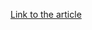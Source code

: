 [Link to the article](https://securityintelligence.com/posts/more_eggs-anyone-threat-actor-itg08-strikes-again/)
